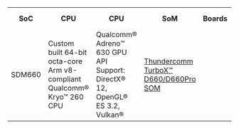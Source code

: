  <table>
  <tr>
    <th>SoC</th>
    <th style="white-space:nowrap">CPU</th>
    <th>CPU</th>
    <th>SoM</th>
    <th>Boards</th>
    <th>used-in</th>
  </tr>
  <tr>
    <td>SDM660</td>
    <td>
      Custom built 64-bit octa-core Arm v8-compliant Qualcomm® Kryo™ 260 CPU
    </td>
    <td>
      Qualcomm® Adreno™ 630 GPU<br>API Support: DirectX® 12, OpenGL® ES 3.2, Vulkan®
    </td>
   <td>
    <a href="https://anyconnect.com/recommended-soms/thundercomm/thundercomm-turbox-d660-d660pro-som">Thundercomm TurboX™ D660/D660Pro SOM</a>
   </td>
  </tr>
</table> 
